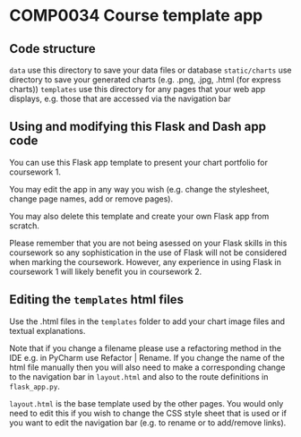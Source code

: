 # COMP0034 Course template app

## Code structure
`data` use this directory to save your data files or database
`static/charts` use directory to save your generated charts (e.g. .png, .jpg, .html (for express charts))
`templates` use this directory for any pages that your web app displays, e.g. those that are accessed via the navigation bar

## Using and modifying this Flask and Dash app code
You can use this Flask app template to present your chart portfolio for coursework 1.

You may edit the app in any way you wish (e.g. change the stylesheet, change page names, add or remove pages).

You may also delete this template and create your own Flask app from scratch. 

Please remember that you are not being asessed on your Flask skills in this coursework so any sophistication in the use of Flask will not be considered when marking the coursework. 
However, any experience in using Flask in coursework 1 will likely benefit you in coursework 2.

## Editing the `templates` html files
Use the .html files in the `templates` folder to add your chart image files and textual explanations.

Note that if you change a filename please use a refactoring method in the IDE e.g. in PyCharm use Refactor | Rename. If you change the name of the html file manually then you will also need to make a corresponding change to the navigation bar in `layout.html` and also to the route definitions in `flask_app.py`.

`layout.html` is the base template used by the other pages. You would only need to edit this if you wish to change the CSS style sheet that is used or if you want to edit the navigation bar (e.g. to rename or to add/remove links).

